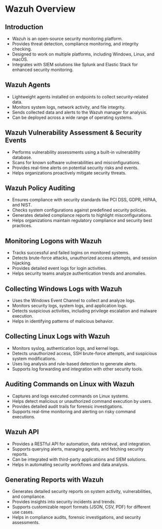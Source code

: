 # Wazuh Overview

## Introduction
- Wazuh is an open-source security monitoring platform.
- Provides threat detection, compliance monitoring, and integrity checking.
- Designed to work on multiple platforms, including Windows, Linux, and macOS.
- Integrates with SIEM solutions like Splunk and Elastic Stack for enhanced security monitoring.

## Wazuh Agents
- Lightweight agents installed on endpoints to collect security-related data.
- Monitors system logs, network activity, and file integrity.
- Sends collected data and alerts to the Wazuh manager for analysis.
- Can be deployed across a wide range of operating systems.

## Wazuh Vulnerability Assessment & Security Events
- Performs vulnerability assessments using a built-in vulnerability database.
- Scans for known software vulnerabilities and misconfigurations.
- Provides real-time alerts on potential security risks and events.
- Helps organizations proactively mitigate security threats.

## Wazuh Policy Auditing
- Ensures compliance with security standards like PCI DSS, GDPR, HIPAA, and NIST.
- Checks system configurations against predefined security policies.
- Generates detailed compliance reports to highlight misconfigurations.
- Helps organizations maintain regulatory compliance and security best practices.

## Monitoring Logons with Wazuh
- Tracks successful and failed logins on monitored systems.
- Detects brute-force attacks, unauthorized access attempts, and session hijacking.
- Provides detailed event logs for login activities.
- Helps security teams analyze authentication trends and anomalies.

## Collecting Windows Logs with Wazuh
- Uses the Windows Event Channel to collect and analyze logs.
- Monitors security logs, system logs, and application logs.
- Detects suspicious activities, including privilege escalation and malware execution.
- Helps in identifying patterns of malicious behavior.

## Collecting Linux Logs with Wazuh
- Monitors syslog, authentication logs, and kernel logs.
- Detects unauthorized access, SSH brute-force attempts, and suspicious system modifications.
- Uses log analysis and rule-based detection to generate alerts.
- Supports log forwarding and integration with other security tools.

## Auditing Commands on Linux with Wazuh
- Captures and logs executed commands on Linux systems.
- Helps detect malicious or unauthorized command execution by users.
- Provides detailed audit trails for forensic investigations.
- Supports real-time monitoring and alerting on risky command executions.

## Wazuh API
- Provides a RESTful API for automation, data retrieval, and integration.
- Supports querying alerts, managing agents, and fetching security reports.
- Can be integrated with third-party applications and SIEM solutions.
- Helps in automating security workflows and data analysis.

## Generating Reports with Wazuh
- Generates detailed security reports on system activity, vulnerabilities, and compliance.
- Provides insights into security incidents and trends.
- Supports customizable report formats (JSON, CSV, PDF) for different use cases.
- Helps in compliance audits, forensic investigations, and security assessments.
